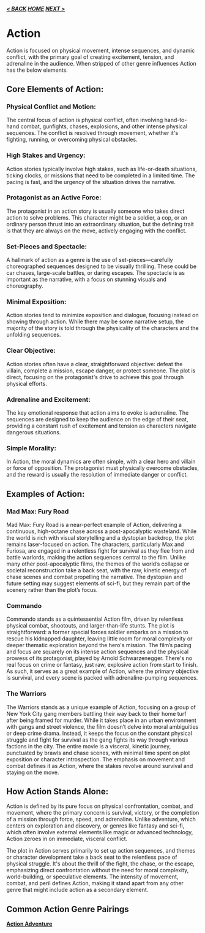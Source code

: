 ##### [< BACK](scifi.md) [HOME](index.md) [NEXT >](adventure.md)

# Action

Action is focused on physical movement, intense sequences, and dynamic conflict, with the primary goal of creating excitement, tension, and adrenaline in the audience. When stripped of other genre influences Action has the below elements.

## Core Elements of Action:

### Physical Conflict and Motion:

The central focus of action is physical conflict, often involving hand-to-hand combat, gunfights, chases, explosions, and other intense physical sequences. The conflict is resolved through movement, whether it's fighting, running, or overcoming physical obstacles.

### High Stakes and Urgency:

Action stories typically involve high stakes, such as life-or-death situations, ticking clocks, or missions that need to be completed in a limited time. The pacing is fast, and the urgency of the situation drives the narrative.

### Protagonist as an Active Force:

The protagonist in an action story is usually someone who takes direct action to solve problems. This character might be a soldier, a cop, or an ordinary person thrust into an extraordinary situation, but the defining trait is that they are always on the move, actively engaging with the conflict.

### Set-Pieces and Spectacle:

A hallmark of action as a genre is the use of set-pieces—carefully choreographed sequences designed to be visually thrilling. These could be car chases, large-scale battles, or daring escapes. The spectacle is as important as the narrative, with a focus on stunning visuals and choreography.

### Minimal Exposition:

Action stories tend to minimize exposition and dialogue, focusing instead on showing through action. While there may be some narrative setup, the majority of the story is told through the physicality of the characters and the unfolding sequences.

### Clear Objective:

Action stories often have a clear, straightforward objective: defeat the villain, complete a mission, escape danger, or protect someone. The plot is direct, focusing on the protagonist's drive to achieve this goal through physical efforts.

### Adrenaline and Excitement:

The key emotional response that action aims to evoke is adrenaline. The sequences are designed to keep the audience on the edge of their seat, providing a constant rush of excitement and tension as characters navigate dangerous situations.

### Simple Morality:

In Action, the moral dynamics are often simple, with a clear hero and villain or force of opposition. The protagonist must physically overcome obstacles, and the reward is usually the resolution of immediate danger or conflict.

## Examples of Action:

### Mad Max: Fury Road

Mad Max: Fury Road is a near-perfect example of Action, delivering a continuous, high-octane chase across a post-apocalyptic wasteland. While the world is rich with visual storytelling and a dystopian backdrop, the plot remains laser-focused on action. The characters, particularly Max and Furiosa, are engaged in a relentless fight for survival as they flee from and battle warlords, making the action sequences central to the film. Unlike many other post-apocalyptic films, the themes of the world’s collapse or societal reconstruction take a back seat, with the raw, kinetic energy of chase scenes and combat propelling the narrative. The dystopian and future setting may suggest elements of sci-fi, but they remain part of the scenery rather than the plot’s focus.

### Commando

Commando stands as a quintessential Action film, driven by relentless physical combat, shootouts, and larger-than-life stunts. The plot is straightforward: a former special forces soldier embarks on a mission to rescue his kidnapped daughter, leaving little room for moral complexity or deeper thematic exploration beyond the hero's mission. The film’s pacing and focus are squarely on its intense action sequences and the physical prowess of its protagonist, played by Arnold Schwarzenegger. There's no real focus on crime or fantasy, just raw, explosive action from start to finish. As such, it serves as a great example of Action, where the primary objective is survival, and every scene is packed with adrenaline-pumping sequences.

### The Warriors

The Warriors stands as a unique example of Action, focusing on a group of New York City gang members battling their way back to their home turf after being framed for murder. While it takes place in an urban environment with gangs and street violence, the film doesn’t delve into moral ambiguities or deep crime drama. Instead, it keeps the focus on the constant physical struggle and fight for survival as the gang fights its way through various factions in the city. The entire movie is a visceral, kinetic journey, punctuated by brawls and chase scenes, with minimal time spent on plot exposition or character introspection. The emphasis on movement and combat defines it as Action, where the stakes revolve around survival and staying on the move.

## How Action Stands Alone:

Action is defined by its pure focus on physical confrontation, combat, and movement, where the primary concern is survival, victory, or the completion of a mission through force, speed, and adrenaline. Unlike adventure, which centers on exploration and discovery, or genres like fantasy and sci-fi, which often involve external elements like magic or advanced technology, Action zeroes in on immediate, visceral conflict.

The plot in Action serves primarily to set up action sequences, and themes or character development take a back seat to the relentless pace of physical struggle. It's about the thrill of the fight, the chase, or the escape, emphasizing direct confrontation without the need for moral complexity, world-building, or speculative elements. The intensity of movement, combat, and peril defines Action, making it stand apart from any other genre that might include action as a secondary element.

## Common Action Genre Pairings

**[Action Adventure](pairs/action-adventure.md)**